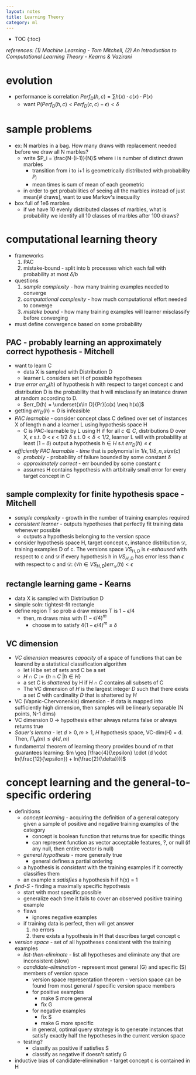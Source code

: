 ```yaml
---
layout: notes
title: Learning Theory
category: ml
---
```


* TOC
{:toc}


*references: (1) Machine Learning - Tom Mitchell, (2) An Introduction to Computational Learning Theory - Kearns & Vazirani*

# evolution

- performance is correlation  $Perf_D (h,c) = \sum h(x) \cdot c(x) \cdot P(x)$
  - want $P(Perf_D(h,c) < Perf_D(c,c)-\epsilon) < \delta$

# sample problems

- ex: N marbles in a bag. How many draws with replacement needed before we draw all N marbles?
  - write $P_i = \frac{N-(i-1)}{N}$ where i is number of distinct drawn marbles
    - transition from i to i+1 is geometrically distributed with probability $P_i$
    - mean times is sum of mean of each geometric
  - in order to get probabilities of seeing all the marbles instead of just mean[# draws], want to use Markov's inequailty
- box full of 1e6 marbles
  - if we have 10 evenly distributed classes of marbles, what is probability we identify all 10 classes of marbles after 100 draws?

# computational learning theory
- frameworks
  1. PAC
  2. mistake-bound - split into b processes which each fail with probability at most $\delta / b$
- questions
  1. *sample complexity* - how many training examples needed to converge
  2. *computational complexity* - how much computational effort needed to converge
  3. *mistake bound* - how many training examples will learner misclassify before converging
- must define convergence based on some probability

## PAC - probably learning an approximately correct hypothesis - Mitchell
- want to learn C
  - data X is sampled with Distribution D
  - learner L considers set H of possible hypotheses
- *true error* $err_d (h)$ of hypothesis h with respect to target concept c and distribution D is the probability that h will misclassify an instance drawn at random according to D.
  - $err_D(h) = \underset{x\in D}{Pr}[c(x) \neq h(x)]$
- getting $err_D(h)=0$ is infeasible
- *PAC learnable* - consider concept class C defined over set of instances X of length n and a learner L using hypothesis space H
  - C is PAC-learnable by L using H if for all $c \in C$, distributions D over X, $\epsilon$ s.t. 0 < $\epsilon$ < 1/2 $\delta$ s.t. $0<\delta<1/2$, learner L will with probability at least $(1-\delta)$ output a hypothesis $h \in H$ s.t $err_D(h) \leq \epsilon$
- *efficiently PAC learnable* - *time* that is polynomial in $1/\epsilon, 1/\delta, n, size(c )$
  - *probably* - probability of failure bounded by some constant $\delta$
  - *approximately correct* - err bounded by some constant $\epsilon$
  - assumes H contains hypothesis with artbitraily small error for every target concept in C

## sample complexity for finite hypothesis space - Mitchell
- *sample complexity* - growth in the number of training examples required
- *consistent learner* - outputs hypotheses that perfectly fit training data whenever possible
  - outputs a hypothesis belonging to the version space
- consider hypothesis space H, target concept c, instance distribution $\mathcal{D}$, training examples D of c. The versions space $VS_{H,D}$ is *$\epsilon$-exhaused* with respect to c and $\mathcal{D}$ if every hypothesis h in $VS_{H,D}$ has error less than $\epsilon$ with respect to c and $\mathcal{D}$: $(\forall h \in VS_{H,D}) err_\mathcal{D} (h) < \epsilon$

## rectangle learning game - Kearns
- data X is sampled with Distribution D
- simple soln: tightest-fit rectangle
- define region T so prob a draw misses T is $1-\epsilon /4$
  - then, m draws miss with $(1-\epsilon /4)^m$
    - choose m to satisfy $4(1-\epsilon/4)^m \leq \delta$

## VC dimension
- *VC dimension* measures *capacity* of a space of functions that can be learend by a statistical classification algorithm
  - let H be set of sets and C be a set
  - $H \cap C := \{ h \cap C \: \vert  h \in H \}$
  - a set C is *shattered* by H if $H \cap C$ contains all subsets of C
  - The VC dimension of $H$ is the largest integer $D$ such that there exists a set $C$ with cardinality $D$ that is shattered by $H$
- VC (Vapnic-Chervonenkis) dimension - if data is mapped into sufficiently high dimension, then samples will be linearly separable (N points, N-1 dims)
- VC dimension 0 -> hypothesis either always returns false or always returns true
- *Sauer's lemma* - let $d \geq 0, m \geq 1$, $H$ hypothesis space, VC-dim(H) = d. Then, $\Pi_H(m) \leq \phi (d,m)$
- fundamental theorem of learning theory provides bound of m that guarantees learning: $m \geq [\frac{4}{\epsilon} \cdot (d \cdot ln(\frac{12}{\epsilon}) + ln(\frac{2}{\delta}))]$

# concept learning and the general-to-specific ordering
- definitions
  - *concept learning* - acquiring the definition of a general category given a sample of positive and negative training examples of the category
    - concept is boolean function that returns true for specific things
    - can represent function as vector acceptable features, ?, or null (if any null, then entire vector is null)
  - *general hypothesis* - more generally true
    - general defines a partial ordering
  - a hypothesis is *consistent* with the training examples if it correctly classifies them
  - an example x *satisfies* a hypothesis h if h(x) = 1
- *find-S* - finding a maximally specific hypothesis
   - start with most specific possible
    - generalize each time it fails to cover an observed positive training example
    - flaws
       - ignores negative examples
    - if training data is perfect, then will get answer
       1. no errors
        2. there exists a hypothesis in H that describes target concept c
- *version space* - set of all hypotheses consistent with the training examples
  - *list-then-eliminate* - list all hypotheses and eliminate any that are inconsistent (slow)
  - *candidate-elimination* - represent most general (G) and specific (S) members of version space
    - version space representation theorem - version space can be found from most general / specific version space members
    - for positive examples
      - make S more general
      - fix G
    - for negative examples
      - fix S
      - make G more specific
    - in general, optimal query strategy is to generate instances that satisfy exactly half the hypotheses in the current version space
  - testing?
    - classify as positive if satisfies S
    - classify as negative if doesn't satisfy G
- inductive bias of candidate-elimination - target concept c is contained in H
